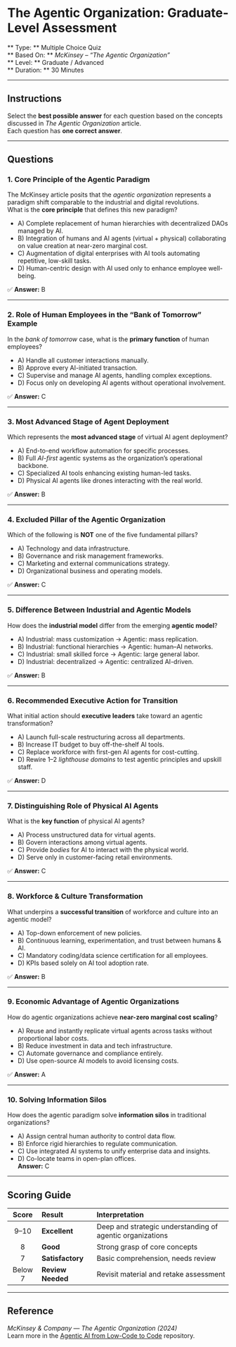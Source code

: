 # The Agentic Organization: Graduate-Level Assessment

** Type: **  Multiple Choice Quiz  
** Based On: **  *McKinsey – “The Agentic Organization”*  
** Level: **  Graduate / Advanced  
** Duration: **  30 Minutes  

---

## Instructions
Select the **best possible answer** for each question based on the concepts discussed in *The Agentic Organization* article.  
Each question has **one correct answer**.

---

## Questions

### **1. Core Principle of the Agentic Paradigm**
The McKinsey article posits that the *agentic organization* represents a paradigm shift comparable to the industrial and digital revolutions.  
What is the **core principle** that defines this new paradigm?

- A) Complete replacement of human hierarchies with decentralized DAOs managed by AI.  
- B) Integration of humans and AI agents (virtual + physical) collaborating on value creation at near-zero marginal cost.  
- C) Augmentation of digital enterprises with AI tools automating repetitive, low-skill tasks.  
- D) Human-centric design with AI used only to enhance employee well-being.  

✅ **Answer:** B

---

### **2. Role of Human Employees in the “Bank of Tomorrow” Example**
In the *bank of tomorrow* case, what is the **primary function** of human employees?

- A) Handle all customer interactions manually.  
- B) Approve every AI-initiated transaction.  
- C) Supervise and manage AI agents, handling complex exceptions.  
- D) Focus only on developing AI agents without operational involvement.  

✅ **Answer:** C

---

### **3. Most Advanced Stage of Agent Deployment**
Which represents the **most advanced stage** of virtual AI agent deployment?

- A) End-to-end workflow automation for specific processes.  
- B) Full *AI-first* agentic systems as the organization’s operational backbone.  
- C) Specialized AI tools enhancing existing human-led tasks.  
- D) Physical AI agents like drones interacting with the real world.  

✅ **Answer:** B

---

### **4. Excluded Pillar of the Agentic Organization**
Which of the following is **NOT** one of the five fundamental pillars?

- A) Technology and data infrastructure.  
- B) Governance and risk management frameworks.  
- C) Marketing and external communications strategy.  
- D) Organizational business and operating models.  

✅ **Answer:** C

---

### **5. Difference Between Industrial and Agentic Models**
How does the **industrial model** differ from the emerging **agentic model**?

- A) Industrial: mass customization → Agentic: mass replication.  
- B) Industrial: functional hierarchies → Agentic: human–AI networks.  
- C) Industrial: small skilled force → Agentic: large general labor.  
- D) Industrial: decentralized → Agentic: centralized AI-driven.  

✅ **Answer:** B

---

### **6. Recommended Executive Action for Transition**
What initial action should **executive leaders** take toward an agentic transformation?

- A) Launch full-scale restructuring across all departments.  
- B) Increase IT budget to buy off-the-shelf AI tools.  
- C) Replace workforce with first-gen AI agents for cost-cutting.  
- D) Rewire 1–2 *lighthouse domains* to test agentic principles and upskill staff.  

✅ **Answer:** D

---

### **7. Distinguishing Role of Physical AI Agents**
What is the **key function** of physical AI agents?

- A) Process unstructured data for virtual agents.  
- B) Govern interactions among virtual agents.  
- C) Provide *bodies* for AI to interact with the physical world.  
- D) Serve only in customer-facing retail environments.  

✅ **Answer:** C

---

### **8. Workforce & Culture Transformation**
What underpins a **successful transition** of workforce and culture into an agentic model?

- A) Top-down enforcement of new policies.  
- B) Continuous learning, experimentation, and trust between humans & AI.  
- C) Mandatory coding/data science certification for all employees.  
- D) KPIs based solely on AI tool adoption rate.  

✅ **Answer:** B

---

### **9. Economic Advantage of Agentic Organizations**
How do agentic organizations achieve **near-zero marginal cost scaling**?

- A) Reuse and instantly replicate virtual agents across tasks without proportional labor costs.  
- B) Reduce investment in data and tech infrastructure.  
- C) Automate governance and compliance entirely.  
- D) Use open-source AI models to avoid licensing costs.  

✅ **Answer:** A

---

### **10. Solving Information Silos**
How does the agentic paradigm solve **information silos** in traditional organizations?

- A) Assign central human authority to control data flow.  
- B) Enforce rigid hierarchies to regulate communication.  
- C) Use integrated AI systems to unify enterprise data and insights.  
- D) Co-locate teams in open-plan offices.  
 **Answer:** C

---

## Scoring Guide

| Score | Result | Interpretation |
|:------:|:--------|:----------------|
| 9–10 | **Excellent** | Deep and strategic understanding of agentic organizations |
| 8 | **Good** | Strong grasp of core concepts |
| 7 | **Satisfactory** | Basic comprehension, needs review |
| Below 7 | **Review Needed** | Revisit material and retake assessment |

---

## Reference  
 *McKinsey & Company — The Agentic Organization (2024)*  
 Learn more in the [Agentic AI from Low-Code to Code](https://github.com/panaversity/learn-agentic-ai-from-low-code-to-code) repository.
